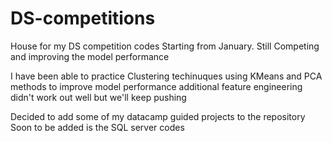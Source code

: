 # DS-competitions
House for my DS competition codes Starting from January. Still Competing and improving the model performance

I have been able to practice Clustering techinuques using KMeans and PCA methods to improve model performance
additional feature engineering didn't work out well but we'll keep pushing 

Decided to add some of my datacamp guided projects to the repository
Soon to be added is the SQL server codes
